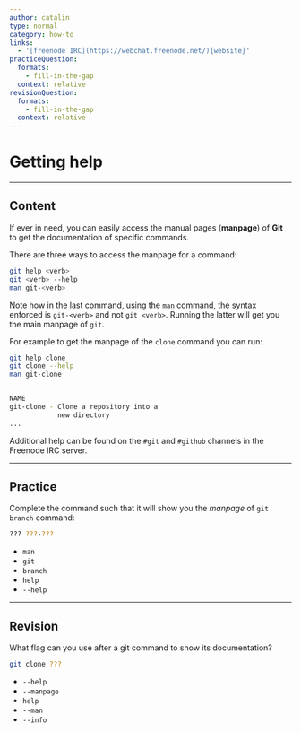 ```yaml
---
author: catalin
type: normal
category: how-to
links:
  - '[freenode IRC](https://webchat.freenode.net/){website}'
practiceQuestion:
  formats:
    - fill-in-the-gap
  context: relative
revisionQuestion:
  formats:
    - fill-in-the-gap
  context: relative
---
```


# Getting help


---

## Content

If ever in need, you can easily access the manual pages (**manpage**) of **Git** to get the documentation of specific commands.

There are three ways to access the manpage for a command:

```bash
git help <verb>
git <verb> --help
man git-<verb>
```

Note how in the last command, using the `man` command, the syntax enforced is `git-<verb>` and not `git <verb>`. Running the latter will get you the main manpage of `git`.

For example to get the manpage of the `clone` command you can run:

```bash
git help clone
git clone --help
man git-clone


NAME
git-clone - Clone a repository into a
            new directory
...
```

Additional help can be found on the `#git` and `#github` channels in the Freenode IRC server.


---

## Practice

Complete the command such that it will show you the *manpage* of `git branch` command:

```bash
??? ???-???
```

- `man`
- `git`
- `branch`
- `help`
- `--help`


---

## Revision

What flag can you use after a git command to show its documentation?

```bash
git clone ???
```

- `--help`
- `--manpage`
- `help`
- `--man`
- `--info`
